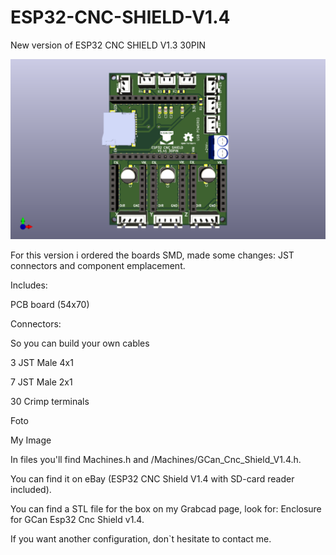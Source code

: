 # ESP32-CNC-SHIELD-V1.4
New version of ESP32 CNC SHIELD V1.3 30PIN

 ![My Image](Images/Esp32_Cnc_Shield_30PinV1.4.png)

For this version i ordered the boards SMD, made some changes: JST connectors and component emplacement.

Includes:

PCB board (54x70)

Connectors:

So you can build your own cables

3 JST Male 4x1

7 JST Male 2x1

30 Crimp terminals

Foto

My Image

In files you'll find Machines.h and /Machines/GCan_Cnc_Shield_V1.4.h.

You can find it on eBay (ESP32 CNC Shield V1.4 with SD-card reader included).

You can find a STL file for the box on my Grabcad page, look for: Enclosure for GCan Esp32 Cnc Shield v1.4.

If you want another configuration, don`t hesitate to contact me.
